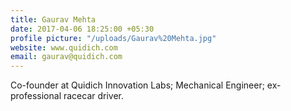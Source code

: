 ```yaml
---
title: Gaurav Mehta
date: 2017-04-06 18:25:00 +05:30
profile picture: "/uploads/Gaurav%20Mehta.jpg"
website: www.quidich.com
email: gaurav@quidich.com
---
```


Co-founder at Quidich Innovation Labs; Mechanical Engineer; ex-professional racecar driver.